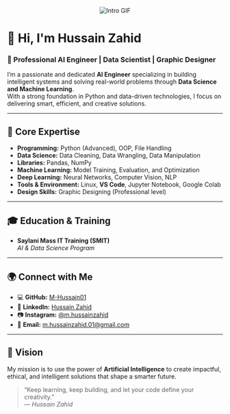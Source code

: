 <p align="center">
  <img src="https://github.com/M-Hussain01/M-Hussain01/blob/main/HI%20I%20AM%20HUSSAIN%20ZAHID.gif" alt="Intro GIF"/>
</p>

# 👋 Hi, I'm Hussain Zahid  

### 💼 Professional AI Engineer | Data Scientist | Graphic Designer  

I’m a passionate and dedicated **AI Engineer** specializing in building intelligent systems and solving real-world problems through **Data Science and Machine Learning**.  
With a strong foundation in Python and data-driven technologies, I focus on delivering smart, efficient, and creative solutions.

---

## 🧠 Core Expertise  

- **Programming:** Python (Advanced), OOP, File Handling  
- **Data Science:** Data Cleaning, Data Wrangling, Data Manipulation  
- **Libraries:** Pandas, NumPy  
- **Machine Learning:** Model Training, Evaluation, and Optimization  
- **Deep Learning:** Neural Networks, Computer Vision, NLP  
- **Tools & Environment:** Linux, **VS Code**, Jupyter Notebook, Google Colab  
- **Design Skills:** Graphic Designing (Professional level)  

---

## 🎓 Education & Training  

- **Saylani Mass IT Training (SMIT)**  
  *AI & Data Science Program*  

---

## 🌍 Connect with Me  

- 💻 **GitHub:** [M-Hussain01](https://github.com/M-Hussain01)  
- 💼 **LinkedIn:** [Hussain Zahid](https://www.linkedin.com/in/hussain-zahid-a6051a371/)  
- 📷 **Instagram:** [@m.hussainzahid](https://www.instagram.com/m.hussainzahid/)  
- 📧 **Email:** m.hussainzahid.01@gmail.com

---

## 🧩 Vision  

My mission is to use the power of **Artificial Intelligence** to create impactful, ethical, and intelligent solutions that shape a smarter future.  

> “Keep learning, keep building, and let your code define your creativity.”  
> — *Hussain Zahid*
